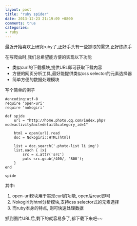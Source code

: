 ```yaml
---
layout: post
title: "ruby spider"
date: 2013-12-23 21:19:09 +0800
comments: true
categories: 
- ruby
---
```


最近开始喜欢上研究ruby了,正好手头有一些抓取的需求,正好练练手

在写爬虫时,我们总希望能方便的实现以下功能

* 类似curl的下载模块,提供URL即可获取下载内容
* 方便的网页分析工具,最好能提供类似css selector的元素选择器
* 简单方便的数据处理模块

<!--more-->

写个简单的例子
```
#encoding:utf-8
require 'open-uri'
require 'nokogiri'

def spide
    url = "http://home.photo.qq.com/index.php?mod=activity&act=detail&category_id=1"

    html = open(url).read
    doc = Nokogiri::HTML(html)

    list = doc.search('.photo-list li img')
    list.each { |x|
        src = x.attr('src')
        puts src.gsub(/400/, '800');
    }
end

spide
```

其中:

1. open-uri模块用于实现curl的功能, open后read即可
1. Nokogiri为html分析模块,支持css selector式的元素选择
1. 而ruby本身的特点, 则可快速处理数据

抓到图片URL后,剩下的就容易多了,都下载下来吧~~

```













